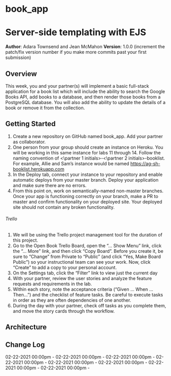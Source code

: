 # book_app
# Server-side templating with EJS

**Author**: Adara Townsend and Jean McMahon
**Version**: 1.0.0 (increment the patch/fix version number if you make more commits past your first submission)

## Overview
<!-- Provide a high level overview of what this application is and why you are building it, beyond the fact that it's an assignment for a Code 301 class. (i.e. What's your problem domain?) -->
This week, you and your partner(s) will implement a basic full-stack application for a book list which will include the ability to search the Google Books API, add books to a database, and then render those books from a PostgreSQL database. You will also add the ability to update the details of a book or remove it from the collection.



## Getting Started
<!-- What are the steps that a user must take in order to build this app on their own machine and get it running? -->
1. Create a new repository on GitHub named book_app. Add your partner as collaborator. 
2. One person from your group should create an instance on Heroku. You will be working in this same instance for labs 11 through 14.
Follow the naming convention of <\partner 1 initials>-<\partner 2 initials>-booklist. For example, Allie and Sam’s instance would be named https://ag-sh-booklist.herokuapp.com
3. In the Deploy tab, connect your instance to your repository and enable automatic deploys from your master branch. Deploy your application and make sure there are no errors.
4. From this point on, work on semantically-named non-master branches. Once your app is functioning correctly on your branch, make a PR to master and confirm functionality on your deployed site. Your deployed site should not contain any broken functionality.

###### Trello
1. We will be using the Trello project management tool for the duration of this project.
2. Go to the Open Book Trello Board, open the “… Show Menu” link, click the “… More” link, and then click “Copy Board”. Before you create it, be sure to “Change” from Private to “Public” (and click “Yes, Make Board Public”) so your instructional team can see your work. Now, click “Create” to add a copy to your personal account.
3. On the Settings tab, click the “Filter” link to view just the current day
4. With your partner, review the user stories and analyze the feature requests and requirements in the lab.
5. Within each story, note the acceptance criteria (“Given … When … Then…”) and the checklist of feature tasks. Be careful to execute tasks in order as they are often dependencies of one another.
6. During the day with your partner, check off tasks as you complete them, and move the story cards through the workflow.

## Architecture
<!-- Provide a detailed description of the application design. What technologies (languages, libraries, etc) you're using, and any other relevant design information. -->




## Change Log
<!-- Use this area to document the iterative changes made to your application as each feature is successfully implemented. Use time stamps. Here's an examples:

01-01-2001 4:59pm - Application now has a fully-functional express server, with GET and POST routes for the book resource.

## Credits and Collaborations
<!-- Give credit (and a link) to other people or resources that helped you build this application. -->

02-22-2021 00:00pm - 
02-22-2021 00:00pm - 
02-22-2021 00:00pm - 
02-22-2021 00:00pm - 
02-22-2021 00:00pm - 
02-22-2021 00:00pm - 
02-22-2021 00:00pm - 
02-22-2021 00:00pm - 
